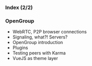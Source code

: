 ### Index (2/2)

### OpenGroup

* WebRTC, P2P browser connections
* Signaling, what?! Servers?
* OpenGroup introduction
* Plugins
* Testing peers with Karma
* VueJS as theme layer